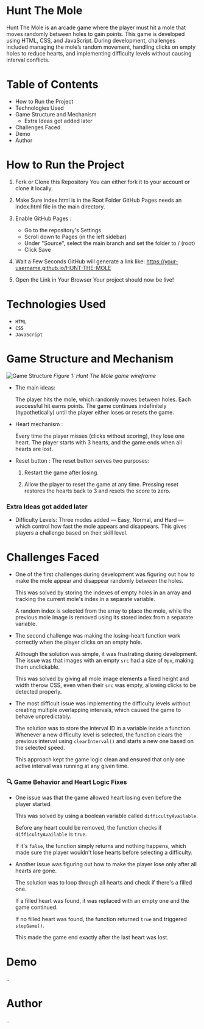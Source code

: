# Hunt The Mole

Hunt The Mole is an arcade game where the player must hit a mole that moves randomly between holes to gain points. This game is developed using HTML, CSS, and JavaScript. During development, challenges included managing the mole’s random movement, handling clicks on empty holes to reduce hearts, and implementing difficulty levels without causing interval conflicts.

# Table of Contents

- How to Run the Project
- Technologies Used
- Game Structure and Mechanism
  - Extra Ideas got added later
- Challenges Faced
- Demo
- Author

# How to Run the Project

1. Fork or Clone this Repository You can either fork it to your account or clone it locally.
2. Make Sure index.html is in the Root Folder GitHub Pages needs an index.html file in the main directory.
3. Enable GitHub Pages :
   - Go to the repository's Settings
   - Scroll down to Pages (in the left sidebar)
   - Under "Source", select the main branch and set the folder to / (root)
   - Click Save
4. Wait a Few Seconds GitHub will generate a link like: https://your-username.github.io/HUNT-THE-MOLE

5. Open the Link in Your Browser Your project should now be live!

# Technologies Used

- `HTML`
- `CSS`
- `JavaScript`

# Game Structure and Mechanism

![Game Structure](https://i.imgur.com/T4VM26g.jpeg)
_Figure 1: Hunt The Mole game wireframe_

- The main ideas:

  The player hits the mole, which randomly moves between holes. Each successful hit earns points. The game continues indefinitely (hypothetically) until the player either loses or resets the game.

- Heart mechanism :

  Every time the player misses (clicks without scoring), they lose one heart. The player starts with 3 hearts, and the game ends when all hearts are lost.

- Reset button : The reset button serves two purposes:

  1. Restart the game after losing.

  2. Allow the player to reset the game at any time.
     Pressing reset restores the hearts back to 3 and resets the score to zero.

### Extra Ideas got added later

 <!-- Hammer Cursor Animation: The mouse cursor changes to a hammer that swings when the player clicks, adding a fun visual effect to each hit attempt. -->

- Difficulty Levels: Three modes added — Easy, Normal, and Hard — which control how fast the mole appears and disappears. This gives players a challenge based on their skill level.

<!-- Make the cursor look like a hammer that swing during hitting
Add 3 difficulties [ easy / mormal / hard ] only the speed will be increased -->

# Challenges Faced

- One of the first challenges during development was figuring out how to make the mole appear and disappear randomly between the holes.

  This was solved by storing the indexes of empty holes in an array and tracking the current mole's index in a separate variable.

  A random index is selected from the array to place the mole, while the previous mole image is removed using its stored index from a separate variable.

- The second challenge was making the losing-heart function work correctly when the player clicks on an empty hole.

  Although the solution was simple, it was frustrating during development. The issue was that images with an empty `src` had a size of `0px`, making them unclickable.

  This was solved by giving all mole image elements a fixed height and width therow CSS, even when their `src` was empty, allowing clicks to be detected properly.

- The most difficult issue was implementing the difficulty levels without creating multiple overlapping intervals, which caused the game to behave unpredictably.

  The solution was to store the interval ID in a variable inside a function. Whenever a new difficulty level is selected, the function clears the previous interval using `clearInterval()` and starts a new one based on the selected speed.

  This approach kept the game logic clean and ensured that only one active interval was running at any given time.

### 🔍 Game Behavior and Heart Logic Fixes

- One issue was that the game allowed heart losing even before the player started.

  This was solved by using a boolean variable called `difficultyAvailable`.

  Before any heart could be removed, the function checks if `difficultyAvailable` is `true`.

  If it's `false`, the function simply returns and nothing happens, which made sure the player wouldn't lose hearts before selecting a difficulty.

- Another issue was figuring out how to make the player lose only after all hearts are gone.

  The solution was to loop through all hearts and check if there's a filled one.

  If a filled heart was found, it was replaced with an empty one and the game continued.

  If no filled heart was found, the function returned `true` and triggered `stopGame()`.

  This made the game end exactly after the last heart was lost.

<!-- Problems encountered during development and how you solved them. -->

# Demo

..

<!-- Visual preview or link to live demo. -->

# Author

..

<!-- How to reach you or link to your profile. -->
